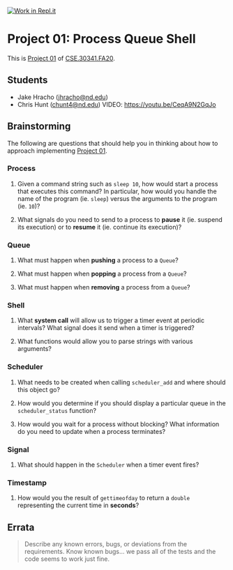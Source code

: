 [![Work in Repl.it](https://classroom.github.com/assets/work-in-replit-14baed9a392b3a25080506f3b7b6d57f295ec2978f6f33ec97e36a161684cbe9.svg)](https://classroom.github.com/online_ide?assignment_repo_id=277579&assignment_repo_type=GroupAssignmentRepo)
# Project 01: Process Queue Shell

This is [Project 01] of [CSE.30341.FA20].

## Students

- Jake Hracho (jhracho@nd.edu)
- Chris Hunt (chunt4@nd.edu)
VIDEO: https://youtu.be/CeqA9N2GqJo
## Brainstorming

The following are questions that should help you in thinking about how to
approach implementing [Project 01].

### Process

1. Given a command string such as `sleep 10`, how would start a process that
   executes this command?  In particular, how would you handle the name of the
   program (ie. `sleep`) versus the arguments to the program (ie. `10`)?

2. What signals do you need to send to a process to **pause** it (ie. suspend
   its execution) or to **resume** it (ie. continue its execution)?

### Queue

1. What must happen when **pushing** a process to a `Queue`?

2. What must happen when **popping** a process from a `Queue`?

3. What must happen when **removing** a process from a `Queue`?

### Shell

1. What **system call** will allow us to trigger a timer event at periodic
   intervals?  What signal does it send when a timer is triggered?

2. What functions would allow you to parse strings with various arguments?

### Scheduler

1. What needs to be created when calling `scheduler_add` and where should this
   object go?

2. How would you determine if you should display a particular queue in the
   `scheduler_status` function?

3. How would you wait for a process without blocking? What information do you
   need to update when a process terminates?

### Signal

1. What should happen in the `Scheduler` when a timer event fires?

### Timestamp

1. How would you the result of `gettimeofday` to return a `double` representing
   the current time in **seconds**?

## Errata

> Describe any known errors, bugs, or deviations from the requirements.
Know known bugs... we pass all of the tests and the code seems to work just fine.

[Project 01]:       https://www3.nd.edu/~pbui/teaching/cse.30341.fa20/project01.html
[CSE.30341.FA20]:   https://www3.nd.edu/~pbui/teaching/cse.30341.fa20/
